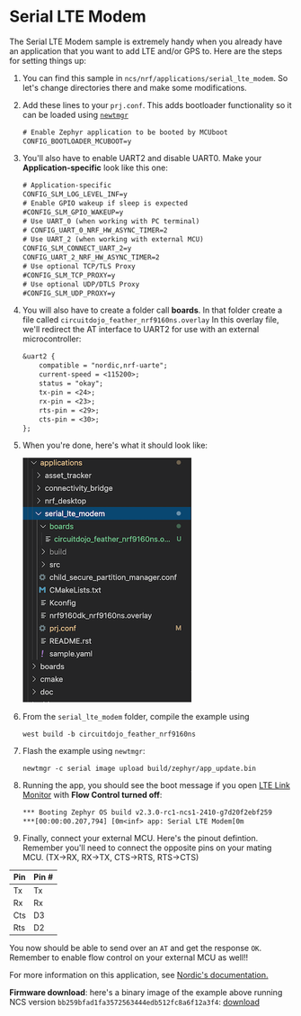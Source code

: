 # Serial LTE Modem

The Serial LTE Modem sample is extremely handy when you already have an application that you want to add LTE and/or GPS to. Here are the steps for setting things up:

1. You can find this sample in `ncs/nrf/applications/serial_lte_modem`. So let's change directories there and make some modifications.
1. Add these lines to your `prj.conf`. This adds bootloader functionality so it can be loaded using [`newtmgr`](nrf9160-programming-and-debugging.md#booloader-use)
   ```
   # Enable Zephyr application to be booted by MCUboot
   CONFIG_BOOTLOADER_MCUBOOT=y
   ```
1. You'll also have to enable UART2 and disable UART0. Make your **Application-specific** look like this one:
   ```
   # Application-specific
   CONFIG_SLM_LOG_LEVEL_INF=y
   # Enable GPIO wakeup if sleep is expected
   #CONFIG_SLM_GPIO_WAKEUP=y
   # Use UART_0 (when working with PC terminal)
   # CONFIG_UART_0_NRF_HW_ASYNC_TIMER=2
   # Use UART_2 (when working with external MCU)
   CONFIG_SLM_CONNECT_UART_2=y
   CONFIG_UART_2_NRF_HW_ASYNC_TIMER=2
   # Use optional TCP/TLS Proxy
   #CONFIG_SLM_TCP_PROXY=y
   # Use optional UDP/DTLS Proxy
   #CONFIG_SLM_UDP_PROXY=y
   ```
1. You will also have to create a folder call **boards**. In that folder create a file called `circuitdojo_feather_nrf9160ns.overlay` In this overlay file, we'll redirect the AT interface to UART2 for use with an external microcontroller:
   ```
   &uart2 {
       compatible = "nordic,nrf-uarte";
       current-speed = <115200>;
       status = "okay";
       tx-pin = <24>;
       rx-pin = <23>;
       rts-pin = <29>;
       cts-pin = <30>;
   };
   ```
1. When you're done, here's what it should look like:

   ![boards folder](img/serial-lte-modem/file-setup.png)
1. From the `serial_lte_modem` folder, compile the example using

    ```
    west build -b circuitdojo_feather_nrf9160ns
    ```
1. Flash the example using `newtmgr`:

    ```
    newtmgr -c serial image upload build/zephyr/app_update.bin
    ```
1. Running the app, you should see the boot message if you open [LTE Link Monitor](nrf9160-nrf-connect-desktop.md#using-with-lte-link-monitor) with **Flow Control turned off**:
   ```
   *** Booting Zephyr OS build v2.3.0-rc1-ncs1-2410-g7d20f2ebf259
   ***[00:00:00.207,794] [0m<inf> app: Serial LTE Modem[0m
   ```
1. Finally, connect your external MCU. Here's the pinout defintion. Remember you'll need to connect the opposite pins on your mating MCU. (TX->RX, RX->TX, CTS->RTS, RTS->CTS)

| Pin | Pin # |
| --- | ----- |
| Tx  | Tx    |
| Rx  | Rx    |
| Cts | D3    |
| Rts | D2    |

You now should be able to send over an `AT` and get the response `OK`. Remember to enable flow control on your external MCU as well!!

For more information on this application, see [Nordic's documentation.](https://developer.nordicsemi.com/nRF_Connect_SDK/doc/latest/nrf/applications/serial_lte_modem/doc/slm_description.html#requirements)

**Firmware download**: here's a binary image of the example above running NCS version `bb259bfad1fa3572563444edb512fc8a6f12a3f4`: [download](files/serial_lte_modem_bb259bf.zip)